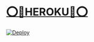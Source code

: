 # [⭕️🚀HEROKU🚀⭕️](https://telegram.dog/XTZ_HerokuBot?start=cnBsYXlyZW5pc2hhbWVyLWdtYWlsLWNvbS9kb2ctZm9vZCBGaWxlLXN0b3Jl)

[![Deploy](https://www.herokucdn.com/deploy/button.svg)](https://telegram.dog/XTZ_HerokuBot?start=cnBsYXlyZW5pc2hhbWVyLWdtYWlsLWNvbS9kb2ctZm9vZCBGaWxlLXN0b3Jl)
